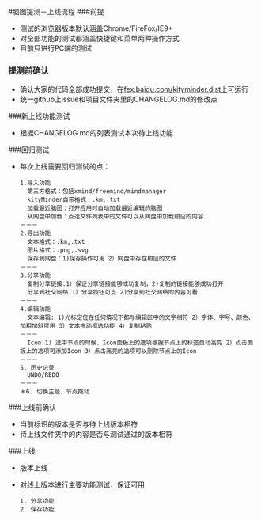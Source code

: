 #脑图提测－上线流程
###前提
* 测试的浏览器版本默认涵盖Chrome/FireFox/IE9+
* 对全部功能的测试都涵盖快捷键和菜单两种操作方式
* 目前只进行PC端的测试

### 提测前确认
* 确认大家的代码全部成功提交，在<a href='fex.baidu.com/kityminder.dist'>fex.baidu.com/kityminder.dist</a>上可运行
* 统一github上issue和项目文件夹里的CHANGELOG.md的修改点

###新上线功能测试
* 根据CHANGELOG.md的列表测试本次待上线功能

###回归测试
* 每次上线需要回归测试的点：
      
      1.导入功能
      	第三方格式：包括xmind/freemind/mindmanager
      	kityMinder自带格式：.km,.txt
      	加载最近脑图：打开应用时自动加载最近编辑的脑图
      	从网盘中加载：点选文件列表中的文件可以从网盘中加载相应的内容
      －－－
      2.导出功能
      	文本格式：.km,.txt
      	图片格式：.png,.svg
      	保存到网盘：1)保存操作可用 2）网盘中存在相应的文件
      －－－
      3.分享功能
      	复制分享链接:1）保证分享链接能够成功复制，2)复制的链接能够成功打开
      	分享到社交网络:1）分享按钮可点 2)分享到社交网络的内容可看
      －－－
      4.编辑功能
        文本编辑: 1)光标定位在任何情况下都与编辑区中的文字相符 2）字体、字号、颜色、加粗加斜可用 3）文本拖动框选功能 4）复制粘贴
      －－－
      	Icon:1) 选中节点的时候，Icon面板上的选项根据节点上的标签自动高亮 2）点击面板上的选项可添加Icon 3）点击高亮的选项可以删除节点上的Icon
      －－－
      5. 历史记录
        UNDO/REDO
      －－－
      ＊6. 切换主题、节点拖动
      		

###上线前确认

* 当前标识的版本是否与待上线版本相符
* 待上线文件夹中的内容是否与测试通过的版本相符

###上线
* 版本上线
* 对线上版本进行主要功能测试，保证可用
    
      1. 分享功能
      2. 保存功能
     
      